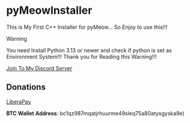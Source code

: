 # pyMeowInstaller
This is My First C++ Installer for pyMeow... So Enjoy to use this!!!

> [!WARNING]
> You need Install Python 3.13 or newer and check if python is set as Environment System!!! Thank you for Reading this Warning!!!

[Join To My Discord Server](https://discord.gg/U2P5Hrcq9C)

## Donations

[LiberaPay](https://liberapay.com/RikkoMatsumatoOfficial/donate)

**BTC Wallet Address**: bc1qz987mqatjrhuurme49sleq75a80atysgyska9e)
